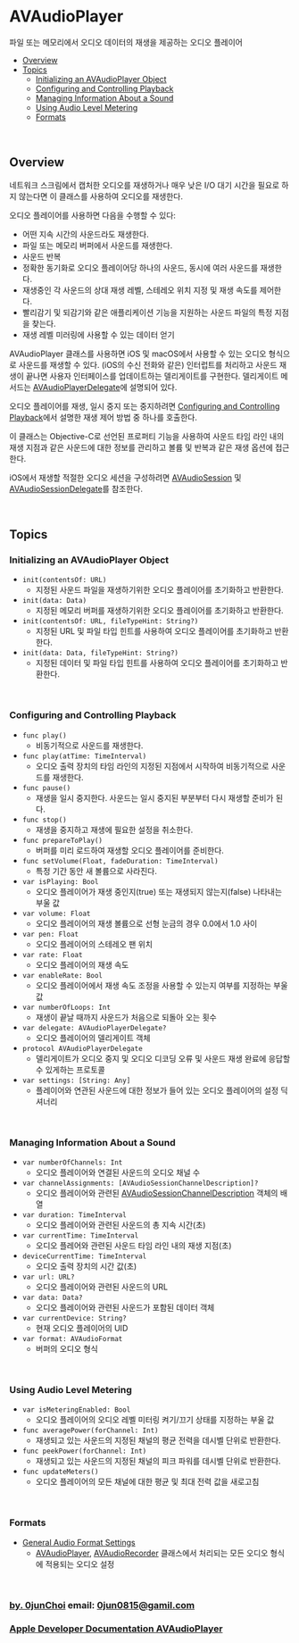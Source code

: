 # AVAudioPlayer
파일 또는 메모리에서 오디오 데이터의 재생을 제공하는 오디오 플레이어


* [Overview](#overview)
* [Topics](#topics)
    * [Initializing an AVAudioPlayer Object](#initializing-an-avaudioplayer-object)
    * [Configuring and Controlling Playback](#configuring-and-controlling-playback)
    * [Managing Information About a Sound](#managing-information-about-a-sound)
    * [Using Audio Level Metering](#using-audio-level-metering)
    * [Formats](#formats)


&nbsp;      
## Overview
네트워크 스크림에서 캡처한 오디오를 재생하거나 매우 낮은 I/O 대기 시간을 필요로 하지 않는다면 이 클래스를 사용하여 오디오를 재생한다.


오디오 플레이어를 사용하면 다음을 수행할 수 있다:
* 어떤 지속 시간의 사운드라도 재생한다.
* 파일 또는 메모리 버퍼에서 사운드를 재생한다.
* 사운드 반복
* 정확한 동기화로 오디오 플레이어당 하나의 사운드, 동시에 여러 사운드를 재생한다.
* 재생중인 각 사운드의 상대 재생 레벨, 스테레오 위치 지정 및 재생 속도를 제어한다.
* 빨리감기 및 되감기와 같은 애플리케이션 기능을 지원하는 사운드 파일의 특정 지점을 찾는다.
* 재생 레벨 미러링에 사용할 수 있는 데이터 얻기


AVAudioPlayer 클래스를 사용하면 iOS 및 macOS에서 사용할 수 있는 오디오 형식으로 사운드를 재생할 수 있다. (iOS의 수신 전화와 같은) 인터럽트를 처리하고 사운드 재생이 끝나면 사용자 인터페이스를 업데이트하는 델리게이트를 구현한다. 델리게이트 메서드는 [AVAudioPlayerDelegate]()에 설명되어 있다.


오디오 플레이어를 재생, 일시 중지 또는 중지하려면 [Configuring and Controlling Playback](#configuring-and-controlling-playback)에서 설명한 재생 제어 방법 중 하나를 호출한다. 


이 클래스는 Objective-C로 선언된 프로퍼티 기능을 사용하여 사운드 타임 라인 내의 재생 지점과 같은 사운드에 대한 정보를 관리하고 볼륨 및 반복과 같은 재생 옵션에 접근한다.


iOS에서 재생할 적절한 오디오 세션을 구성하려면 [AVAudioSession]() 및 [AVAudioSessionDelegate]()를 참조한다.


&nbsp;      
## Topics
### Initializing an AVAudioPlayer Object
* `init(contentsOf: URL)`
    * 지정된 사운드 파일을 재생하기위한 오디오 플레이어를 초기화하고 반환한다.
* `init(data: Data)`
    * 지정된 메모리 버퍼를 재생하기위한 오디오 플레이어를 초기화하고 반환한다.
* `init(contentsOf: URL, fileTypeHint: String?)`
    * 지정된 URL 및 파일 타입 힌트를 사용하여 오디오 플레이어를 초기화하고 반환한다.
* `init(data: Data, fileTypeHint: String?)`
    * 지정된 데이터 및 파일 타입 힌트를 사용하여 오디오 플레이어를 초기화하고 반환한다.
    

&nbsp;      
### Configuring and Controlling Playback
* `func play()`
    * 비동기적으로 사운드를 재생한다.
* `func play(atTime: TimeInterval)`
    * 오디오 출력 장치의 타임 라인의 지정된 지점에서 시작하여 비동기적으로 사운드를 재생한다.
* `func pause()`
    * 재생을 일시 중지한다. 사운드는 일시 중지된 부분부터 다시 재생할 준비가 된다.
* `func stop()`
    * 재생을 중지하고 재생에 필요한 설정을 취소한다.
* `func prepareToPlay()`
    * 버퍼를 미리 로드하여 재생할 오디오 플레이어를 준비한다.
* `func setVolume(Float, fadeDuration: TimeInterval)`
    * 특정 기간 동안 새 볼륨으로 사라진다.
* `var isPlaying: Bool`
    * 오디오 플레이어가 재생 중인지(true) 또는 재생되지 않는지(false) 나타내는 부울 값
* `var volume: Float`
    * 오디오 플레이어의 재생 볼륨으로 선형 눈금의 경우 0.0에서 1.0 사이
* `var pen: Float`
    * 오디오 플레이어의 스테레오 팬 위치
* `var rate: Float`
    * 오디오 플레이어의 재생 속도
* `var enableRate: Bool`
    * 오디오 플레이어에서 재생 속도 조정을 사용할 수 있는지 여부를 지정하는 부울 값
* `var numberOfLoops: Int`
    * 재생이 끝날 때까지 사운드가 처음으로 되돌아 오는 횟수
* `var delegate: AVAudioPlayerDelegate?`
    * 오디오 플레이어의 델리게이트 객체
* `protocol AVAudioPlayerDelegate`
    * 델리게이트가 오디오 중지 및 오디오 디코딩 오류 및 사운드 재생 완료에 응답할 수 있게하는 프로토콜
* `var settings: [String: Any]`
    * 플레이어와 연관된 사운드에 대한 정보가 들어 있는 오디오 플레이어의 설정 딕셔너리


&nbsp;   
### Managing Information About a Sound
* `var numberOfChannels: Int`
    * 오디오 플레이어와 연결된 사운드의 오디오 채널 수
* `var channelAssignments: [AVAudioSessionChannelDescription]?`
    * 오디오 플레이어와 관련된 [AVAudioSessionChannelDescription]() 객체의 배열
* `var duration: TimeInterval`
    * 오디오 플레이어와 관련된 사운드의 총 지속 시간(초)
* `var currentTime: TimeInterval`
    * 오디오 플레어와 관련된 사운드 타임 라인 내의 재생 지점(초)
* `deviceCurrentTime: TimeInterval`
    * 오디오 출력 장치의 시간 값(초)
* `var url: URL?`
    * 오디오 플레이어와 관련된 사운드의 URL
* `var data: Data?`
    * 오디오 플레이어와 관련된 사운드가 포함된 데이터 객체
* `var currentDevice: String?`
    * 현재 오디오 플레이어의 UID
* `var format: AVAudioFormat`
    * 버퍼의 오디오 형식
    

&nbsp;      
### Using Audio Level Metering
* `var isMeteringEnabled: Bool`
    * 오디오 플레이어의 오디오 레벨 미터링 켜기/끄기 상태를 지정하는 부울 값
* `func averagePower(forChannel: Int)`
    * 재생되고 있는 사운드의 지정된 채널의 평균 전력을 데시벨 단위로 반환한다.
* `func peekPower(forChannel: Int)`
    * 재생되고 있는 사운드의 지정된 채널의 피크 파워를 데시벨 단위로 반환한다.
* `func updateMeters()`
    * 오디오 플레이어의 모든 채널에 대한 평균 및 최대 전력 값을 새로고침
    

&nbsp;   
### Formats
* [General Audio Format Settings]()
    * [AVAudioPlayer](), [AVAudioRecorder]() 클래스에서 처리되는 모든 오디오 형식에 적용되는 오디오 설정


&nbsp;
&nbsp;      
### [by. 0junChoi](https://github.com/0jun0815) email: <0jun0815@gamil.com>
### [Apple Developer Documentation AVAudioPlayer](https://developer.apple.com/documentation/avfoundation/avaudioplayer)
